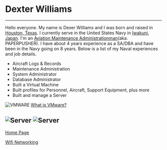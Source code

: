 # Dexter Williams
---
Hello everyone. My name is Dexer Williams and I was born and raised in [Houston, Texas](https://en.wikipedia.org/wiki/Houston). I currently serve in the United States Navy in [Iwakuni, Japan](https://en.wikipedia.org/wiki/Iwakuni). I'm an [Aviation Maintenance Administrationman](https://www.public.navy.mil/bupers-npc/enlisted/community/aviation/Pages/AZ.aspx)(aka. PAPERPUSHER). I have about 4 years experience as a SA/DBA and have been in the Navy going on 8 years. Below is a list of my Naval experiences and job details.
+ Aircraft Logs & Records
+ Maintenance Administration
+ System Administrator
+ Database Administrator
+ Built a Virtual Machine
+ Built profiles for Personnel, Aircraft, Support Equipment, plus more
+ Built and manage a Server

![VMWARE](https://blogs.vmware.com/workstation/files/2018/09/WS-UI.png)
[What is VMware?](https://www.vmware.com/solutions/virtualization.html)

![Server](https://www.itinstock.com/ekmps/shops/itinstock/images/HP-ProLiant-ML350-G3-Tower-Server-XEON-2.8GHz-3Gb-RAM-3x-36Gb-HDD-470061-934-[1]-7264-p.jpg)
![Server](https://www.itinstock.com/ekmps/shops/itinstock/images/HP-ProLiant-ML350-G4-470062-994-Tower-Server-XEON-2x-3.00GHz-2Gb-RAM-5x-36Gb-[2]-8819-p.jpg)
---
[Home Page](https://techzolutionz.github.io/techzolutionz.github.io/)


[Wifi Networking](https://techzolutionz.github.io/techzolutionz.github.io/topic)
